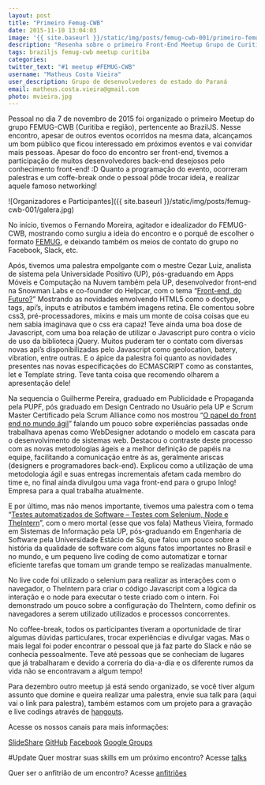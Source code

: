 ```yaml
---
layout: post
title: "Primeiro Femug-CWB"
date: 2015-11-10 13:04:03
image: '{{ site.baseurl }}/static/img/posts/femug-cwb-001/primeiro-femug-cwb.png'
description: "Resenha sobre o primeiro Front-End Meetup Grupo de Curitiba"
tags: braziljs femug-cwb meetup curitiba
categories:
twitter_text: "#1 meetup #FEMUG-CWB"
username: "Matheus Costa Vieira"
user_description: Grupo de desenvolvedores do estado do Paraná
email: matheus.costa.vieira@gmail.com
photo: mvieira.jpg
---
```


Pessoal no dia 7 de novembro de 2015 foi organizado o primeiro Meetup do grupo FEMUG-CWB (Curitiba e região), pertencente ao BrazilJS. Nesse encontro, apesar de outros eventos ocorridos na mesma data, alcançamos um bom público que ficou interessado em próximos eventos e vai convidar mais pessoas. Apesar do foco do encontro ser front-end, tivemos a participação de muitos desenvolvedores back-end desejosos pelo conhecimento front-end! :D
Quanto a programação do evento, ocorreram palestras e um coffe-break onde o pessoal pôde trocar ideia, e realizar aquele famoso networking!

![Organizadores e Participantes]({{ site.baseurl }}/static/img/posts/femug-cwb-001/galera.jpg)

No início, tivemos o Fernando Moreira, agitador e idealizador do FEMUG-CWB, mostrando como surgiu a ideia do encontro e o porquê de escolher o formato [FEMUG](https://github.com/braziljs/femug), e deixando também os meios de contato do grupo no Facebook, Slack, etc.

Após, tivemos uma palestra empolgante com o mestre Cezar Luiz, analista de sistema pela Universidade Positivo (UP), pós-graduando em Apps Móveis e Computação na Nuvem também pela UP, desenvolvedor front-end na Snowman Labs e co-founder do Helpcar, com o tema “[Front-end, do Futuro?](http://slides.com/cezarluiz/front-end-do-futuro#/)” Mostrando as novidades envolvendo HTML5 como o doctype, tags, api’s, inputs e atributos e também imagens retina. Ele comentou sobre css3, pré-processadores, mixins e mais um monte de coisa coisas que eu nem sabia imaginava que o css era capaz! 
Teve ainda uma boa dose de Javascript, com uma boa relação de utilizar o Javascript puro contra o vício de uso da biblioteca jQuery. Muitos puderam ter o contato com diversas novas api’s disponibilizadas pelo Javascript como geolocation, batery, vibration, entre outras. E o ápice da palestra foi quanto as novidades presentes nas novas especificações do ECMASCRIPT como as constantes, let e Template string. Teve tanta coisa que recomendo olharem a apresentação dele!

Na sequencia o Guilherme Pereira, graduado em Publicidade e Propaganda pela PUPF, pós graduado em Design Centrado no Usuário pela UP e Scrum Master Certificado pela Scrum Alliance como nos mostrou “[O papel do front end no mundo ágil](http://pt.slideshare.net/FEMUG-CWB/o-papel-do-front-end-no-mundo-gil)” falando um pouco sobre experiências passadas onde trabalhava apenas como WebDesigner adotando o modelo em cascata para o desenvolvimento de sistemas web. Destacou o contraste deste processo com as novas metodologias ágeis e a melhor definição de papéis na equipe, facilitando a comunicação entre às as, geralmente ariscas (designers e programadores back-end). Explicou como a utilização de uma metodologia ágil e suas entregas incrementais afetam cada membro do time e, no final ainda divulgou uma vaga front-end para o grupo Inlog! Empresa para a qual trabalha atualmente.

E por último, mas não menos importante, tivemos uma palestra com o tema “[Testes automatizados de Software – Testes com Selenium, Node e TheIntern](http://pt.slideshare.net/FEMUG-CWB/testes-automatizados-de-software-54525733)”, com o mero mortal (esse que vos fala) Matheus Vieira, formado em Sistemas de Informação pela UP, pós-graduando em Engenharia de Software pela Universidade Estácio de Sá, que falou um pouco sobre a história da qualidade de software com alguns fatos importantes no Brasil e no mundo, e um pequeno live coding de como automatizar e tornar eficiente tarefas que tomam um grande tempo se realizadas manualmente.

No live code foi utilizado o selenium para realizar as interações com o navegador, o TheIntern para criar o código Javascript com a lógica da interação e o node para executar o teste criado com o intern. Foi demonstrado um pouco sobre a configuração do TheIntern, como definir os navegadores a serem utilizado utilizados e processos concorrentes.

No coffee-break, todos os participantes tiveram a oportunidade de tirar algumas dúvidas particulares, trocar experiências e divulgar vagas. Mas o mais legal foi poder encontrar o pessoal que já faz parte do Slack e não se conhecia pessoalmente. Teve até pessoas que se conheciam de lugares que já trabalharam e devido a correria do dia-a-dia e os diferente rumos da vida não se encontravam a algum tempo!

Para dezembro outro meetup já está sendo organizado, se você tiver algum assunto que domine e queira realizar uma palestra, envie sua talk para (aqui vai o link para palestra), também estamos com um projeto para a gravação e live codings através de [hangouts](https://docs.google.com/spreadsheets/d/14j2GF-zqv6tDSej-6fyKRYxm-2QVcFKYPn_rL3WcE_Q/edit#gid=1600912741).

Acesse os nossos canais para mais informações:

[SlideShare](http://pt.slideshare.net/FEMUG-CWB)
[GitHub](https://github.com/femug-cwb)
[Facebook](https://www.facebook.com/FEMUG.CWB/)
[Google Groups](https://groups.google.com/forum/#!topic/femug-cwb/KhCJbMLBEDM)

#Update
Quer mostrar suas skills em um próximo encontro?
Acesse [talks](https://docs.google.com/forms/d/16PqdkOuVro7eBZEqIEfLTScQCUpILeuiX5JF98Z3p2E/viewform?c=0&w=1)


Quer ser o anfitrião de um encontro?
Acesse [anfitriões](https://docs.google.com/forms/d/1J5ODCiLZe2VGufA-UO6_L7qhTg3BEmziQAaUsCWoFhQ/viewform?c=0&w=1)